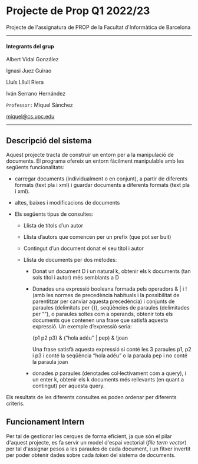 # Projecte de Prop Q1 2022/23

Projecte de l'assignatura de PROP de la Facultat d'Informàtica de Barcelona

----

#### Integrants del grup

Albert Vidal González

Ignasi Juez Guirao

Lluís Lllull Riera

Iván Serrano Hernández



`Professor:` Miquel Sànchez

miquel@cs.upc.edu

---

## Descripció del sistema

Aquest projecte tracta de construir un entorn per a la manipulació de documents. El programa ofereix un entorn fàcilment manipulable amb les següents funcionalitats:

- carregar documents (individualment o en conjunt), a partir de diferents formats
  (text pla i xml) i guardar documents a diferents formats (text pla
  i xml). 

- altes, baixes i modificacions de documents

- Els següents tipus de consultes:
  
  - Llista de títols d’un autor
  
  - Llista d’autors que comencen per un prefix (que pot ser buit)
  
  - Contingut d’un document donat el seu títol i autor
  
  - Llista de documents per dos mètodes:
    
    - Donat un document D i un natural k, obtenir els k documents (tan sols títol i autor) més semblants a D
    
    - Donades una expressió booleana formada pels operadors & | i ! (amb les normes de precedència habituals i la possibilitat de parentitzar per canviar aquesta precedència) i conjunts de paraules (delimitats per {}), seqüències de paraules (delimitades per “”), o paraules soltes com a operands, obtenir tots els documents que contenen una frase que satisfà aquesta expressió. Un exemple d’expressió seria:
      
      {p1 p2 p3} & (“hola adéu” | pep) & !joan
      
      Una frase satisfà aquesta expressió si conté les 3 paraules p1, p2 i p3
      i conté la seqüència “hola adéu” o la paraula pep
      i no conté la paraula joan
    
    - donades *p* paraules (denotades col·lectivament com a query), i un enter k, obtenir els k documents més rellevants (en quant a contingut) per aquesta query.

Els resultats de les diferents consultes es poden ordenar per diferents criteris.

## Funcionament Intern

Per tal de gestionar les cerques de forma eficient, ja que són el pilar d'aquest projecte, es fa servir un model d'espai vectorial (*file term vector*) per tal d'assignar pesos a les paraules de cada document, i un fitxer invertit per poder obtenir dades sobre cada *token* del sistema de documents.
